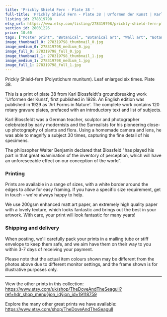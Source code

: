 ```yaml
---
title: 'Prickly Shield Fern - Plate 38 '
full-title: 'Prickly Shield Fern - Plate 38 | Urformen der Kunst | Karl Blossfeldt | Botanical print, wall art, room decor, black & white, sepia, vintage'
listing_id: 278319798
etsy_url: https://www.etsy.com/listing/278319798/prickly-shield-fern-plate-38-urformen?utm_source=site&utm_medium=api&utm_campaign=api
section_id: 28031226
price: 10.60
tags: ["Poster print", "Botanical", "Botanical art", "Wall art", "Botanical poster", "Photograph", "Vintage", "Black and white", "Sepia", "Minimal", "Fern", "High quality print", "Urformen der Kunst"]
image_thumbnail_0: 278319798_thumbnail_0.jpg
image_medium_0: 278319798_medium_0.jpg
image_full_0: 278319798_full_0.jpg
image_thumbnail_1: 278319798_thumbnail_1.jpg
image_medium_1: 278319798_medium_1.jpg
image_full_1: 278319798_full_1.jpg
---
```

Prickly Shield-fern (Polystichum munitum). Leaf enlarged six times. Plate 38.

This is a print of plate 38 from Karl Blossfeldt&#39;s groundbreaking work &#39;Urformen der Kunst&#39;, first published in 1928. An English edition was published in 1929 as &#39;Art Forms in Nature&#39;. The complete work contains 120 rotary gravure plates, prefaced with an introductory text and list of subjects.

Karl Blossfeldt was a German teacher, sculptor and photographer celebrated by early modernists and the Surrealists for his pioneering close-up photography of plants and flora. Using a homemade camera and lens, he was able to magnify a subject 30 times, capturing the fine detail of his specimens.

The philosopher Walter Benjamin declared that Blossfeld &quot;has played his part in that great examination of the inventory of perception, which will have an unforeseeable effect on our conception of the world&quot;. 

### Printing

Prints are available in a range of sizes, with a white border around the edges to allow for easy framing. If you have a specific size requirement, get in touch – we&#39;re always happy to help.

We use 200gsm enhanced matt art paper, an extremely high quality paper with a lovely texture, which looks fantastic and brings out the best in your artwork. With care, your print will look fantastic for many years!

### Shipping and delivery

When posting, we&#39;ll carefully pack your prints in a mailing tube or stiff envelope to keep them safe, and we aim have them on their way to you within 3-7 days of receiving your payment.

Please note that the actual item colours shown may be different from the photos above due to different monitor settings, and the frame shown is for illustrative purposes only.

---

View the other prints in this collection: https://www.etsy.com/uk/shop/TheDoveAndTheSeagull?ref=hdr_shop_menu§ion_id§ion_id=19118759

Explore the many other great prints we have available: https://www.etsy.com/shop/TheDoveAndTheSeagull
